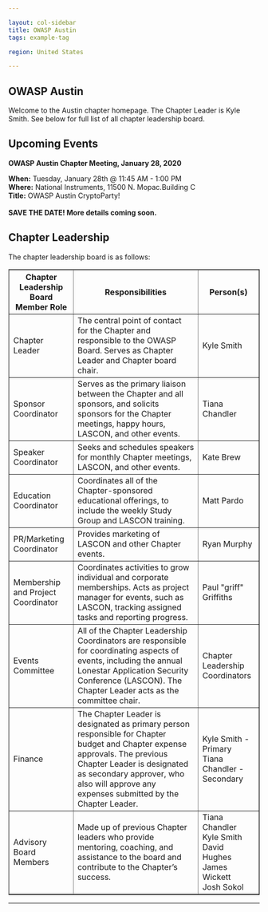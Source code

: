 ```yaml
---

layout: col-sidebar
title: OWASP Austin
tags: example-tag

region: United States

---
```


OWASP Austin
------------
Welcome to the Austin chapter homepage. The Chapter Leader is Kyle Smith. See below for full list of all chapter leadership board.


Upcoming Events
---------------

<p><strong>OWASP Austin Chapter Meeting, January 28, 2020</strong></p>

<strong>When:</strong> Tuesday, January 28th @ 11:45 AM - 1:00 PM <br/>
<strong>Where:</strong> National Instruments, 11500 N. Mopac.Building C <br/>
<strong>Title:</strong> OWASP Austin CryptoParty! <br/>
<br>
<strong>SAVE THE DATE!  More details coming soon.</strong>

Chapter Leadership
------------------
The chapter leadership board is as follows:

<table cellpadding="5" cellspacing="0" border="1">
  <tr><th>Chapter Leadership Board Member Role</th>
      <th width="50%">Responsibilities</th>
      <th>Person(s)</th></tr>
  <tr><td>Chapter Leader</td>
      <td>The central point of contact for the Chapter and responsible to the OWASP Board. Serves as Chapter Leader and Chapter board chair.</td>
      <td>Kyle Smith</td></tr>
    <tr><td>Sponsor Coordinator</td>
      <td>Serves as the primary liaison between the Chapter and all sponsors, and solicits sponsors for the Chapter meetings, happy hours, LASCON, and other events.</td>
      <td>Tiana Chandler</td></tr>
    <tr><td>Speaker Coordinator</td>
      <td>Seeks and schedules speakers for monthly Chapter meetings, LASCON, and other events.</td>
      <td>Kate Brew</td></tr>
    <tr><td>Education Coordinator</td>
      <td>Coordinates all of the Chapter-sponsored educational offerings, to include the weekly Study Group and LASCON training.</td>
      <td>Matt Pardo</td></tr>
    <tr><td>PR/Marketing Coordinator</td>
      <td>Provides marketing of LASCON and other Chapter events.</td>
      <td>Ryan Murphy</td></tr>
    <tr><td>Membership and Project Coordinator</td>
      <td>Coordinates activities to grow individual and corporate memberships. Acts as project manager for events, such as LASCON, tracking assigned tasks and reporting progress.</td>
      <td>Paul "griff" Griffiths</td></tr>
    <tr><td>Events Committee</td>
      <td>All of the Chapter Leadership Coordinators are responsible for coordinating aspects of events, including the annual Lonestar Application Security Conference (LASCON). The Chapter Leader acts as the committee chair.</td>
      <td>Chapter Leadership Coordinators</td></tr>
    <tr><td>Finance</td>
      <td>The Chapter Leader is designated as primary person responsible for Chapter budget and Chapter expense approvals.
The previous Chapter Leader is designated as secondary approver, who also will approve any expenses submitted by the Chapter Leader.</td>
      <td>Kyle Smith - Primary<br/>Tiana Chandler - Secondary</td></tr>
    <tr><td>Advisory Board Members</td>
      <td>Made up of previous Chapter leaders who provide mentoring, coaching, and assistance to the board and contribute to the Chapter’s success.</td>
      <td>Tiana Chandler<br/>Kyle Smith<br/>David Hughes<br/>James Wickett<br/>Josh Sokol</td></tr>
</table>
  
<hr/>
